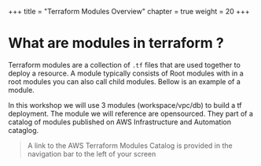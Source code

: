 +++
title = "Terraform Modules Overview"
chapter = true
weight = 20
+++

# What are modules in terraform ?

Terraform modules are a collection of `.tf` files that are used together to deploy a resource. A module typically consists of Root modules with in a root modules you can also call child modules. Bellow is an example of a module.  


In this workshop we will use 3 modules (workspace/vpc/db) to build a tf deployment. The module we will reference are opensourced. They part of a catalog of modules published on AWS Infrastructure and Automation cataglog.  

> A link to the AWS Terraform Modules Catalog is provided in the navigation bar to the left of your screen 